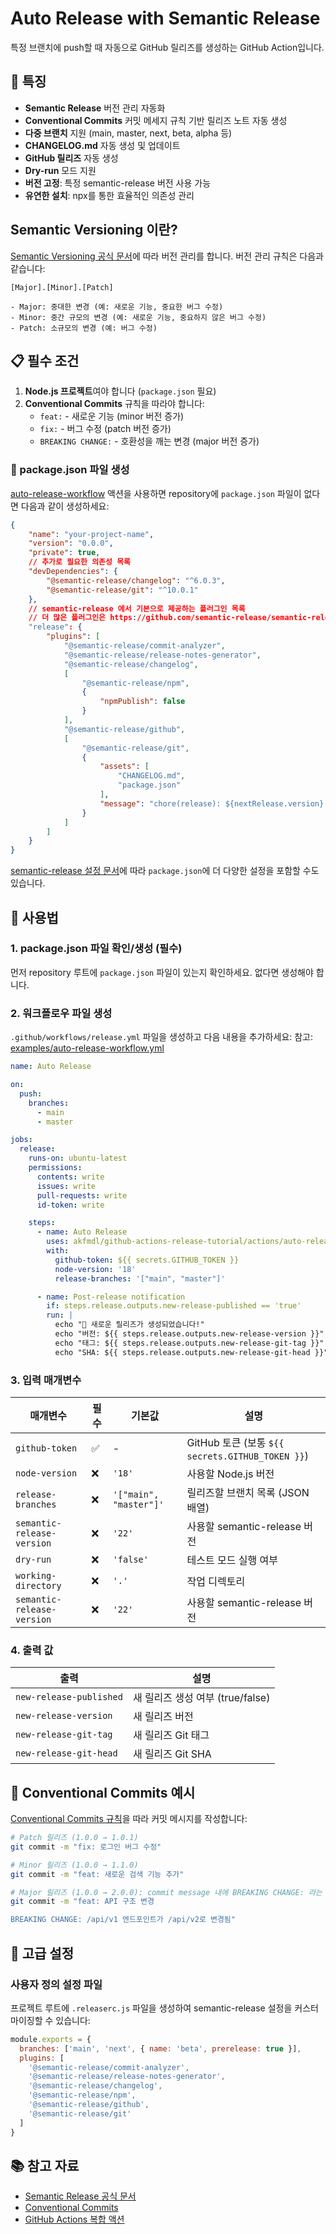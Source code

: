 # Auto Release with Semantic Release

특정 브랜치에 push할 때 자동으로 GitHub 릴리즈를 생성하는 GitHub Action입니다.

## 🚀 특징

- **Semantic Release** 버전 관리 자동화
- **Conventional Commits** 커밋 메세지 규칙 기반 릴리즈 노트 자동 생성
- **다중 브랜치** 지원 (main, master, next, beta, alpha 등)
- **CHANGELOG.md** 자동 생성 및 업데이트
- **GitHub 릴리즈** 자동 생성
- **Dry-run** 모드 지원
- **버전 고정**: 특정 semantic-release 버전 사용 가능
- **유연한 설치**: npx를 통한 효율적인 의존성 관리

## Semantic Versioning 이란?

[Semantic Versioning 공식 문서](https://semver.org/)에 따라 버전 관리를 합니다. 버전 관리 규칙은 다음과 같습니다:

```
[Major].[Minor].[Patch]

- Major: 중대한 변경 (예: 새로운 기능, 중요한 버그 수정)
- Minor: 중간 규모의 변경 (예: 새로운 기능, 중요하지 않은 버그 수정)
- Patch: 소규모의 변경 (예: 버그 수정)
```

## 📋 필수 조건

1. **Node.js 프로젝트**여야 합니다 (`package.json` 필요)
2. **Conventional Commits** 규칙을 따라야 합니다:
   - `feat:` - 새로운 기능 (minor 버전 증가)
   - `fix:` - 버그 수정 (patch 버전 증가)
   - `BREAKING CHANGE:` - 호환성을 깨는 변경 (major 버전 증가)

### 📝 package.json 파일 생성

[auto-release-workflow](actions/auto-release) 액션을 사용하면 repository에 `package.json` 파일이 없다면 다음과 같이 생성하세요:

```json
{
    "name": "your-project-name",
    "version": "0.0.0",
    "private": true,
    // 추가로 필요한 의존성 목록
    "devDependencies": {
        "@semantic-release/changelog": "^6.0.3",
        "@semantic-release/git": "^10.0.1"
    },
    // semantic-release 에서 기본으로 제공하는 플러그인 목록
    // 더 많은 플러그인은 https://github.com/semantic-release/semantic-release/blob/master/docs/extending/plugins-list.md 에서 확인할 수 있습니다.
    "release": {
        "plugins": [
            "@semantic-release/commit-analyzer",
            "@semantic-release/release-notes-generator",
            "@semantic-release/changelog",
            [
                "@semantic-release/npm",
                {
                    "npmPublish": false
                }
            ],
            "@semantic-release/github",
            [
                "@semantic-release/git",
                {
                    "assets": [
                        "CHANGELOG.md",
                        "package.json"
                    ],
                    "message": "chore(release): ${nextRelease.version} [skip ci]\n\n${nextRelease.notes}"
                }
            ]
        ]
    }
}

```

[semantic-release 설정 문서](https://semantic-release.gitbook.io/semantic-release/usage/configuration)에 따라 `package.json`에 더 다양한 설정을 포함할 수도 있습니다.


## 🔧 사용법

### 1. package.json 파일 확인/생성 (필수)

먼저 repository 루트에 `package.json` 파일이 있는지 확인하세요. 없다면 생성해야 합니다.

### 2. 워크플로우 파일 생성

`.github/workflows/release.yml` 파일을 생성하고 다음 내용을 추가하세요:
참고: [examples/auto-release-workflow.yml](../examples/auto-release-workflow.yml)

```yaml
name: Auto Release

on:
  push:
    branches:
      - main
      - master

jobs:
  release:
    runs-on: ubuntu-latest
    permissions:
      contents: write
      issues: write
      pull-requests: write
      id-token: write

    steps:
      - name: Auto Release
        uses: akfmdl/github-actions-release-tutorial/actions/auto-release@main
        with:
          github-token: ${{ secrets.GITHUB_TOKEN }}
          node-version: '18'
          release-branches: '["main", "master"]'

      - name: Post-release notification
        if: steps.release.outputs.new-release-published == 'true'
        run: |
          echo "🎉 새로운 릴리즈가 생성되었습니다!"
          echo "버전: ${{ steps.release.outputs.new-release-version }}"
          echo "태그: ${{ steps.release.outputs.new-release-git-tag }}"
          echo "SHA: ${{ steps.release.outputs.new-release-git-head }}" 
```

### 3. 입력 매개변수

| 매개변수 | 필수 | 기본값 | 설명 |
|---------|------|-------|------|
| `github-token` | ✅ | - | GitHub 토큰 (보통 `${{ secrets.GITHUB_TOKEN }}`) |
| `node-version` | ❌ | `'18'` | 사용할 Node.js 버전 |
| `release-branches` | ❌ | `'["main", "master"]'` | 릴리즈할 브랜치 목록 (JSON 배열) |
| `semantic-release-version` | ❌ | `'22'` | 사용할 semantic-release 버전 |
| `dry-run` | ❌ | `'false'` | 테스트 모드 실행 여부 |
| `working-directory` | ❌ | `'.'` | 작업 디렉토리 |
| `semantic-release-version` | ❌ | `'22'` | 사용할 semantic-release 버전 |

### 4. 출력 값

| 출력 | 설명 |
|------|------|
| `new-release-published` | 새 릴리즈 생성 여부 (true/false) |
| `new-release-version` | 새 릴리즈 버전 |
| `new-release-git-tag` | 새 릴리즈 Git 태그 |
| `new-release-git-head` | 새 릴리즈 Git SHA |

## 📝 Conventional Commits 예시
[Conventional Commits 규칙](https://www.conventionalcommits.org/)을 따라 커밋 메시지를 작성합니다:

```bash
# Patch 릴리즈 (1.0.0 → 1.0.1)
git commit -m "fix: 로그인 버그 수정"

# Minor 릴리즈 (1.0.0 → 1.1.0)
git commit -m "feat: 새로운 검색 기능 추가"

# Major 릴리즈 (1.0.0 → 2.0.0): commit message 내에 BREAKING CHANGE: 라는 footer가 포함되어 있으면 적용됨
git commit -m "feat: API 구조 변경

BREAKING CHANGE: /api/v1 엔드포인트가 /api/v2로 변경됨"
```

## 🔧 고급 설정

### 사용자 정의 설정 파일

프로젝트 루트에 `.releaserc.js` 파일을 생성하여 semantic-release 설정을 커스터마이징할 수 있습니다:

```javascript
module.exports = {
  branches: ['main', 'next', { name: 'beta', prerelease: true }],
  plugins: [
    '@semantic-release/commit-analyzer',
    '@semantic-release/release-notes-generator',
    '@semantic-release/changelog',
    '@semantic-release/npm',
    '@semantic-release/github',
    '@semantic-release/git'
  ]
}
```

## 📚 참고 자료

- [Semantic Release 공식 문서](https://semantic-release.gitbook.io/semantic-release)
- [Conventional Commits](https://www.conventionalcommits.org/)
- [GitHub Actions 복합 액션](https://docs.github.com/en/actions/creating-actions/creating-a-composite-action)
